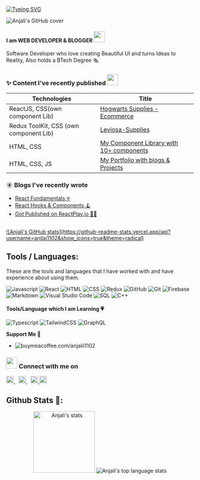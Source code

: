 [![Typing SVG](https://readme-typing-svg.herokuapp.com?lines=Small+Girl+Big+Dreams⚛️)](https://git.io/typing-svg)

![Anjali's GitHub cover](https://cool-cover.up.railway.app/cover.png?username=anjali1102&text=Hola,+I'm+Anjali&pattern=p8&avatarRadius=50)


####  I am WEB DEVELOPER & BLOGGER  <img src="https://emojis.slackmojis.com/emojis/images/1593555389/9579/blob_excited.gif?1593555389" width="30"/>

Software Developer who love creating Beautiful UI and turns Ideas to Reality, Also holds a BTech Degree 🗞️


### ✨ Content I've recently published  <img src="https://emojis.slackmojis.com/emojis/images/1593555389/9579/blob_excited.gif?1593555389" width="30"/>
| Technologies | Title |
| --- | --- |
ReactJS, CSS(own component Lib) | [Hogwarts Supplies - Ecommerce](https://hogwarts-supplies.netlify.app/) 
Redux ToolKit, CSS (own component Lib)| [Leviosa-Supplies](https://leviosa-streams.vercel.app/)
HTML, CSS | [My Component Library with 10+ components](https://rapidui.vercel.app/)
HTML, CSS, JS | [My Portfolio with blogs & Projects ](https://anjali.ga)
<!-- content -->

###  ☀️ Blogs I've recently wrote 
- [React Fundamentals 🔯](https://hashnode.com/post/day-1-react-fundamentals-declarative-cl0tx1z1d004eiknv4uzh7c9q)
- [React Hooks & Components 🪝](https://hashnode.com/post/component-and-hooks-reactjs-cl0wq90hd06h6j6nvho25808c)
- [Got Published on ReactPlay.io 🎉🎉](https://blog.reactplay.io/react-fundamentals-declarative-or-component-based-or-library)

<br> 
<a href="https://github.com/anjali1102#gh-light-mode-only">
    ![Anjali's GitHub stats](https://github-readme-stats.vercel.app/api?username=anjlai1102&show_icons=true&theme=radical)
</a>

 
 ## Tools / Languages:

These are the tools and languages that I have worked with and have experience about using them.

![Javascript](https://img.shields.io/badge/-Javascript-05122A?style=flat&logo=javascript)
![React](https://img.shields.io/badge/-React-05122A?style=flat&logo=react)
![HTML](https://img.shields.io/badge/-HTML-05122A?style=flat&logo=HTML5)
![CSS](https://img.shields.io/badge/-CSS-05122A?style=flat&logo=CSS3)
![Redux](https://img.shields.io/badge/-Redux-05122A?style=flat&logo=redux)
![GitHub](https://img.shields.io/badge/-GitHub-05122A?style=flat&logo=github)
![Git](https://img.shields.io/badge/-Git-05122A?style=flat&logo=git)
![Firebase](https://img.shields.io/badge/-Firebase-05122A?style=flat&logo=firebase)
![Markdown](https://img.shields.io/badge/-Markdown-05122A?style=flat&logo=markdown)
![Visual Studio Code](https://img.shields.io/badge/-Visual%20Studio%20Code-05122A?style=flat&logo=visual-studio-code&logoColor=007ACC)
![SQL](https://img.shields.io/badge/-SQL-05122A?style=flat&logo=mysql)
![C++](https://img.shields.io/badge/-C++-05122A?style=flat&logo=c%2B%2B)


#### Tools/Language which I am Learning 💗
![Typescript](https://img.shields.io/badge/-Typescript-05122A?style=flat&logo=typescript)
![TailwindCSS](https://img.shields.io/badge/-TailwindCSS-05122A?style=flat&logo=tailwindcss)
![GraphQL](https://img.shields.io/badge/-GraphQL-05122A?style=flat&logo=graphql)


**Support Me 🌈** <br/>
- ![buymeacoffee.com/anjalii1102](https://img.shields.io/badge/Buy_Me_A_Coffee-FFDD00?style=for-the-badge&logo=buy-me-a-coffee&logoColor=black)


### <img src="https://emojis.slackmojis.com/emojis/images/1593555389/9579/blob_excited.gif?1593555389" width="30"/> Connect with me on   
<a href="https://twitter.com/anjalii1102" target="_blank">
    <img width="20px" src="https://cdn0.iconfinder.com/data/icons/social-media-2474/128/twitter_social_media_social_media_network-512.png" alt="Twitter">
</a> 
<a href="https://linkedin.com/in/anjali1102" target="_blank">
    <img width="20px" src="https://cdn0.iconfinder.com/data/icons/social-media-2474/128/linkedin_linked_interface_media_social_network-512.png" alt="LinkedIn">
</a> 
<a href="mailto:ac.chauhan1102@gmail.com" target="_blank">
  <img width="20px" src="https://cdn4.iconfinder.com/data/icons/logos-brands-in-colors/48/google-gmail-128.png" alt="Mail"/>
</a>
<span></span>
<a href="https://hashnode.com/@anjalii" target="_blank">
  <img width="20px" src="https://user-images.githubusercontent.com/56559378/173660854-9891effe-ae3f-4c1d-8042-8e7e3e4be6b1.png" alt="hashnode"/>
</a>


<br>

## Github Stats 📃:

<p align="center">
    <img height="165" src="https://github-readme-stats.vercel.app/api?username=anjali1102&count_private=true&include_all_commits=true&theme=tokyonight" alt="Anjali's stats" />
    <img src="https://github-readme-stats.vercel.app/api/top-langs/?username=anjali1102&layout=compact&theme=tokyonight" alt="Anjali's top language stats" />
</p>
